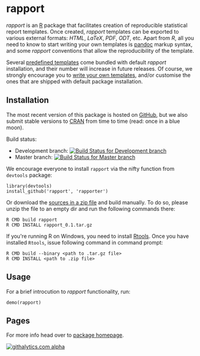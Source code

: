 # rapport

_rapport_ is an [R](http://r-project.org ) package that facilitates creation of reproducible statistical report templates. Once created, _rapport_ templates can be exported to various external formats: _HTML_, _LaTeX_, _PDF_, _ODT_, etc. Apart from _R_, all you need to know to start writing your own templates is [pandoc](http://johnmacfarlane.net/pandoc/index.html ) markup syntax, and some _rapport_ conventions that allow the reproducibility of the template.

Several [predefined templates](https://rapporter.github.io/rapport/#templates ) come bundled with default _rapport_ installation, and their number will increase in future releases. Of course, we strongly encourage you to [write your own templates](https://rapporter.github.io/rapport/#custom), and/or customise the ones that are shipped with default package installation.

## Installation

The most recent version of this package is hosted on [GitHub](https://github.com/rapporter/rapport), but we also submit stable versions to [CRAN](cran.r-project.org) from time to time (read:  once in a blue moon).

Build status:

  * Development branch: [![Build Status for Development branch](https://travis-ci.org/Rapporter/rapport.png?branch=development)](https://travis-ci.org/Rapporter/rapport)
  * Master branch: [![Build Status for Master branch](https://travis-ci.org/Rapporter/rapport.png?branch=master)](https://travis-ci.org/Rapporter/rapport)

We encourage everyone to install `rapport` via the nifty function from `devtools` package:

```
library(devtools)
install_github('rapport', 'rapporter')
```

Or download the [sources in a zip file](https://github.com/rapporter/rapport/zipball/master) and build manually. To do so, please unzip the file to an empty dir and run the following commands there:

```
R CMD build rapport
R CMD INSTALL rapport_0.1.tar.gz
```

If you're running R on Windows, you need to install [Rtools](http://cran.stat.ucla.edu/bin/windows/Rtools/ ). Once you have installed `Rtools`, issue following command in command prompt:

```
R CMD build --binary <path to .tar.gz file>
R CMD INSTALL <path to .zip file>
```

## Usage

For a brief introcution to _rapport_ functionality, run:

```
demo(rapport)
```

## Pages

For more info head over to [package homepage](https://rapporter.github.io/rapport).

[![githalytics.com alpha](https://cruel-carlota.gopagoda.com/daa9a09d617573cbfb02b2d3903181cf "githalytics.com")](http://githalytics.com/Rapporter/rapport)
